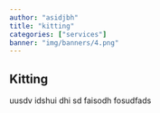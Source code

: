 ```yaml
---
author: "asidjbh"
title: "kitting"
categories: ["services"]
banner: "img/banners/4.png"
---
```


## Kitting

uusdv idshui dhi sd faisodh fosudfads
